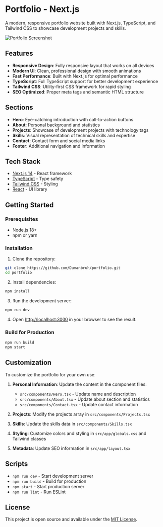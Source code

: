 # Portfolio - Next.js

A modern, responsive portfolio website built with Next.js, TypeScript, and Tailwind CSS to showcase development projects and skills.

![Portfolio Screenshot](https://github.com/user-attachments/assets/c099d880-b931-4404-94fd-0b23587d5c7b)

## Features

- **Responsive Design**: Fully responsive layout that works on all devices
- **Modern UI**: Clean, professional design with smooth animations
- **Fast Performance**: Built with Next.js for optimal performance
- **TypeScript**: Full TypeScript support for better development experience
- **Tailwind CSS**: Utility-first CSS framework for rapid styling
- **SEO Optimized**: Proper meta tags and semantic HTML structure

## Sections

- **Hero**: Eye-catching introduction with call-to-action buttons
- **About**: Personal background and statistics
- **Projects**: Showcase of development projects with technology tags
- **Skills**: Visual representation of technical skills and expertise
- **Contact**: Contact form and social media links
- **Footer**: Additional navigation and information

## Tech Stack

- [Next.js 14](https://nextjs.org/) - React framework
- [TypeScript](https://www.typescriptlang.org/) - Type safety
- [Tailwind CSS](https://tailwindcss.com/) - Styling
- [React](https://reactjs.org/) - UI library

## Getting Started

### Prerequisites

- Node.js 18+ 
- npm or yarn

### Installation

1. Clone the repository:
```bash
git clone https://github.com/Dumanbruh/portfolio.git
cd portfolio
```

2. Install dependencies:
```bash
npm install
```

3. Run the development server:
```bash
npm run dev
```

4. Open [http://localhost:3000](http://localhost:3000) in your browser to see the result.

### Build for Production

```bash
npm run build
npm start
```

## Customization

To customize the portfolio for your own use:

1. **Personal Information**: Update the content in the component files:
   - `src/components/Hero.tsx` - Update name and description
   - `src/components/About.tsx` - Update about section and statistics
   - `src/components/Contact.tsx` - Update contact information

2. **Projects**: Modify the projects array in `src/components/Projects.tsx`

3. **Skills**: Update the skills data in `src/components/Skills.tsx`

4. **Styling**: Customize colors and styling in `src/app/globals.css` and Tailwind classes

5. **Metadata**: Update SEO information in `src/app/layout.tsx`

## Scripts

- `npm run dev` - Start development server
- `npm run build` - Build for production
- `npm start` - Start production server
- `npm run lint` - Run ESLint

## License

This project is open source and available under the [MIT License](LICENSE).

